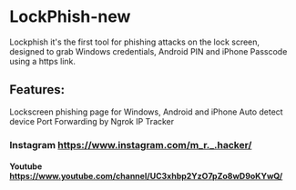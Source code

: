 # LockPhish-new
Lockphish it's the first tool   for phishing attacks on the lock screen, designed to grab Windows credentials, Android PIN and iPhone Passcode using a https link.
## Features:
Lockscreen phishing page for Windows, Android and iPhone
Auto detect device
Port Forwarding by Ngrok
IP Tracker
### Instagram https://www.instagram.com/m_r._.hacker/
#### Youtube https://www.youtube.com/channel/UC3xhbp2YzO7pZo8wD9oKYwQ/
